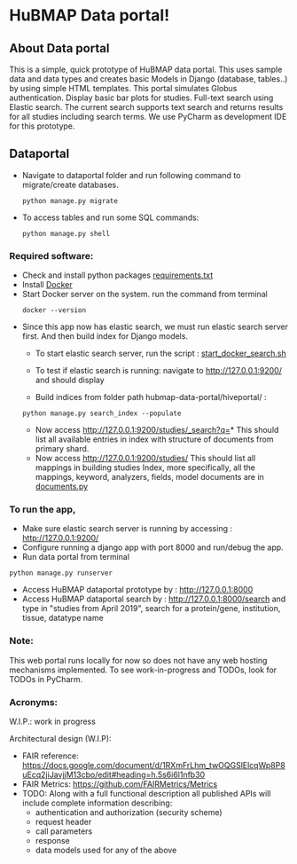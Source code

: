 
# HuBMAP Data portal!

## About Data portal
This is a simple, quick prototype of HuBMAP data portal.
This uses sample data and data types and creates basic 
Models in Django (database, tables..) by using simple HTML templates.
This portal simulates Globus authentication. Display basic bar plots for studies.
Full-text search using Elastic search. The current search supports text search 
and returns results for all studies including search terms.
We use PyCharm as development IDE for this prototype.

## Dataportal
* Navigate to dataportal folder and run following command
	to migrate/create databases.
	```
	python manage.py migrate
	```

* To access tables and run some SQL commands:
	```
	python manage.py shell
	```

### Required software:
* Check and install python packages [requirements.txt](https://github.com/hubmapconsortium/hubmap-data-portal/blob/sushma-branch/hiveportal/requirements.txt)
* Install [Docker](https://docs.docker.com/install/)
* Start Docker server on the system. run the command from terminal 
	```
	docker --version
	```
* Since this app now has elastic search, we must run elastic search server first.
	And then build index for Django models.
	* To start elastic search server, run the script :
	[start_docker_search.sh](https://github.com/hubmapconsortium/hubmap-data-portal/blob/sushma-branch/start_docker_search.sh)

	* To test if elastic search is running: navigate to http://127.0.0.1:9200/ and should display 
	* Build indices from folder path hubmap-data-portal/hiveportal/ :
	```
	python manage.py search_index --populate
	```
	* Now access http://127.0.0.1:9200/studies/_search?q=*
	This should list all available entries in index with structure of documents from primary shard.
	* Now access http://127.0.0.1:9200/studies/
	This should list all mappings in building studies Index, more specifically,
	all the mappings, keyword, analyzers, fields, model documents are in 
	[documents.py](https://github.com/hubmapconsortium/hubmap-data-portal/blob/sushma-branch/hiveportal/dataportal/documents.py)
	
### To run the app,

* Make sure elastic search server is running by accessing : http://127.0.0.1:9200/ 
* Configure running a django app with port 8000 and run/debug the app.
* Run data portal from terminal
```
python manage.py runserver
```
* Access HuBMAP dataportal prototype by : http://127.0.0.1:8000
* Access HuBMAP dataportal search by : http://127.0.0.1:8000/search
and type in "studies from April 2019", search for a protein/gene, institution, tissue, datatype name

### Note:
This web portal runs locally for now so does not have any 
web hosting mechanisms implemented. 
To see work-in-progress and TODOs, look for TODOs in PyCharm.

### Acronyms:
W.I.P.: work in progress

Architectural design (W.I.P):
* FAIR reference: https://docs.google.com/document/d/1RXmFrLhm_twOQGSlElcqWp8P8uEcq2jiJavjjM13cbo/edit#heading=h.5s6i6l1nfb30
* FAIR Metrics: https://github.com/FAIRMetrics/Metrics
* TODO: Along with a full functional description all published APIs will include complete information describing:
	* authentication and authorization (security scheme)
	* request header
	* call parameters
	* response
	* data models used for any of the above


